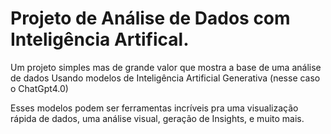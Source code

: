 # Projeto de Análise de Dados com Inteligência Artifical. 

Um projeto simples mas de grande valor que mostra a base de uma análise de dados 
Usando modelos de Inteligência Artificial Generativa (nesse caso o ChatGpt4.0)

Esses modelos podem ser ferramentas incríveis pra uma visualização rápida
de dados, uma análise visual, geração de Insights, e muito mais. 
